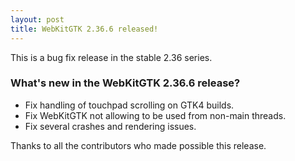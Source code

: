 ```yaml
---
layout: post
title: WebKitGTK 2.36.6 released!
---
```


This is a bug fix release in the stable 2.36 series.

### What's new in the WebKitGTK 2.36.6 release?

 - Fix handling of touchpad scrolling on GTK4 builds.
 - Fix WebKitGTK not allowing to be used from non-main threads.
 - Fix several crashes and rendering issues.

Thanks to all the contributors who made possible this release.